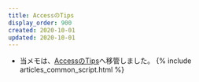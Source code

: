 ```yaml
---
title: AccessのTips
display_order: 900
created: 2020-10-01
updated: 2020-10-01
---
```

- 当メモは、[AccessのTips](https://thinktwice.tech/it/access/tips_for_access/)へ移管しました。
{% include articles_common_script.html %}
